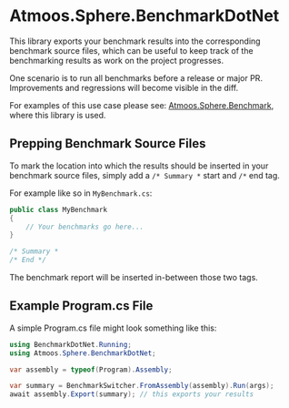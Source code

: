 # Atmoos.Sphere.BenchmarkDotNet

This library exports your benchmark results into the corresponding benchmark source files, which can be useful to keep track of the benchmarking results as work on the project progresses.

One scenario is to run all benchmarks before a release or major PR. Improvements and regressions will become visible in the diff.

For examples of this use case please see: [Atmoos.Sphere.Benchmark](https://github.com/atmoos/Sphere/tree/main/source/Atmoos.Sphere.Benchmark), where this library is used.

## Prepping Benchmark Source Files

To mark the location into which the results should be inserted in your benchmark source files, simply add a `/* Summary *` start and `/*` end tag.

For example like so in `MyBenchmark.cs`:

```csharp
public class MyBenchmark
{
    // Your benchmarks go here...
}

/* Summary *
/* End */
```

The benchmark report will be inserted in-between those two tags.

## Example Program.cs File

A simple Program.cs file might look something like this:

```csharp
using BenchmarkDotNet.Running;
using Atmoos.Sphere.BenchmarkDotNet;

var assembly = typeof(Program).Assembly;

var summary = BenchmarkSwitcher.FromAssembly(assembly).Run(args);
await assembly.Export(summary); // this exports your results
```
